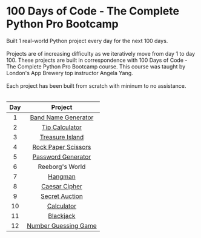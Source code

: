 # 100 Days of Code - The Complete Python Pro Bootcamp
Built 1 real-world Python project every day for the next 100 days. <br/><br/>
Projects are of increasing difficulty as we iteratively move from day 1 to day 100. These projects are built in correspondence with 100 Days of Code - The Complete Python Pro Bootcamp course. This course was taught by London's App Brewery top instructor Angela Yang.<br/><br/>
Each project has been built from scratch with mininum to no assistance.<br/><br/>

<div align="center">

| Day | Project  |
|     :---:      |     :---:      |
| 1   | [Band Name Generator](day-001-working-with-variables-in-python-to-manage-data/band-name-generator)     |
| 2     | [Tip Calculator](day-002-understanding-data-types-and-how-to-manipulate-strings/tip-calculator)       |
| 3     | [Treasure Island](day-003-control-flow-and-logical-operators/treasure-island)       |
| 4     | [Rock Paper Scissors](day-004-randomisation-and-python-lists/rock-paper-scissors)       |
| 5     | [Password Generator](day-005-python-loops/password-generator)       |       
| 6     | Reeborg's World       |
| 7     | [Hangman](day-007-hangman/hangman)       |       
| 8     | [Caesar Cipher](day-008-function-parameters-and-caesar-cipher/caesar-cipher)       |       
| 9     | [Secret Auction](day-009-dictionaries-nesting-and-the-secret-auction/secret-auction)       |       
| 10     | [Calculator](day-010-functions-with-outputs/calculator)       |       
| 11     | [Blackjack](day-011-the-blackjack-capstone-project/the-blackjack-capstone-project)       |       
| 12     | [Number Guessing Game](day-012-scope-and-number-guessing-game/number-guessing-game)       |       

</div>

